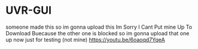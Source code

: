# UVR-GUI
someone made this so im gonna upload this
Im Sorry I Cant Put mine Up To Download Buecause the other one is blocked so im gonna upload that one up now just for testing (not mine)
https://youtu.be/6oaoqd7YqeA
